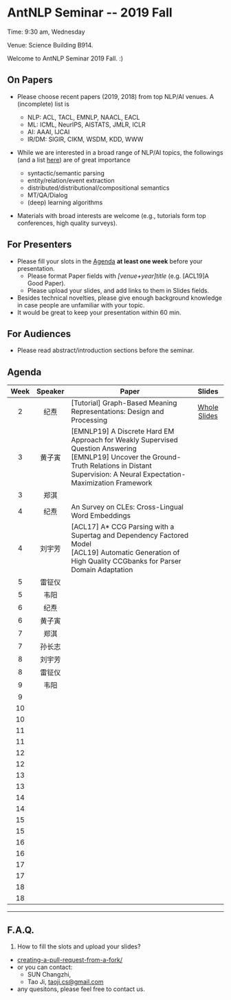  # AntNLP Seminar -- 2019 Fall

Time: 9:30 am, Wednesday

Venue: Science Building B914.

Welcome to AntNLP Seminar 2019 Fall. :)

## On Papers

- Please choose recent papers (2019, 2018) from top NLP/AI venues. A (incomplete) list is
  - NLP: ACL, TACL, EMNLP, NAACL, EACL
  - ML:  ICML, NeurIPS, AISTATS, JMLR, ICLR
  - AI:  AAAI, IJCAI
  - IR/DM: SIGIR, CIKM, WSDM, KDD, WWW

- While we are interested in a broad range of NLP/AI topics, the followings (and a list [here](https://slack-files.com/T22T1UP8Q-F726RJERH-9a39cc3d9a)) are of great importance

  - syntactic/semantic parsing
  - entity/relation/event extraction
  - distributed/distributional/compositional semantics
  - MT/QA/Dialog
  - (deep) learning algorithms

- Materials with broad interests are welcome (e.g., tutorials form top conferences, high quality surveys).

## For Presenters

- Please fill your slots in the [Agenda](#agenda) **at least one week** before your presentation.
  - Please format Paper fields with *[venue+year]title* (e.g. [ACL19]A Good Paper).
  - Please upload your slides, and add links to them in Slides fields.
- Besides technical novelties, please give enough background knowledge in case people are unfamiliar with your topic.
- It would be great to keep your presentation within 60 min.

## For Audiences

- Please read abstract/introduction sections before the seminar.

## Agenda

Week   | Speaker   | Paper   | Slides
:---:  | :---: | --- | :---:
2      |  纪焘  | [Tutorial] Graph-Based Meaning Representations: Design and Processing  | [Whole Slides](https://github.com/cfmrp/tutorial/blob/master/slides.pdf)
3      | 黄子寅 |[EMNLP19] A Discrete Hard EM Approach for Weakly Supervised Question Answering <br> [EMNLP19] Uncover the Ground-Truth Relations in Distant Supervision: A Neural Expectation-Maximization Framework |
3      |  郑淇  |   |
4      |  纪焘  | An Survey on CLEs: Cross-Lingual Word Embeddings  |
4      | 刘宇芳 | [ACL17] A* CCG Parsing with a Supertag and Dependency Factored Model <br> [ACL19] Automatic Generation of High Quality CCGbanks for Parser Domain Adaptation  |
5      | 雷钲仪 |   |
5      |  韦阳  |   |
6      |  纪焘  |   |
6      | 黄子寅 |   |
7      |  郑淇 |   |
7      | 孙长志 |   |
8      | 刘宇芳 |   |
8      | 雷钲仪 |   |
9      |  韦阳  |   |
9      |  |   |
10     |  |   |
10     |  |   |
11     |  |   |
11     |  |   |
12     |  |   |
12     |  |   |
13     |  |   |
13     |  |   |
14     |  |   |
14     |  |   |
15     |  |   |
15     |  |   |
16     |  |   |
16     |  |   |
17     |  |   |
17     |  |   |
18     |  |   |
18     |  |   |

---
## F.A.Q.

1. How to fill the slots and upload your slides?
- [creating-a-pull-request-from-a-fork/](https://help.github.com/articles/creating-a-pull-request-from-a-fork/)
- or you can contact:
  - SUN  Changzhi,
  - Tao Ji, <taoji.cs@gmail.com>
- any quesitons, please feel free to contact us.
